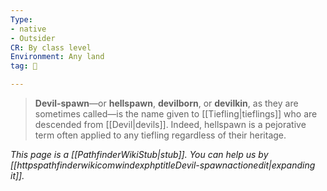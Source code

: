 ```yaml
---
Type:
- native
- Outsider
CR: By class level
Environment: Any land
tag: 👹

---
```


> **Devil-spawn**—or **hellspawn**, **devilborn**, or **devilkin**, as they are sometimes called—is the name given to [[Tiefling|tieflings]] who are descended from [[Devil|devils]]. Indeed, hellspawn is a pejorative term often applied to any tiefling regardless of their heritage.



*This page is a [[PathfinderWikiStub|stub]]. You can help us by [[httpspathfinderwikicomwindexphptitleDevil-spawnactionedit|expanding it]].*








